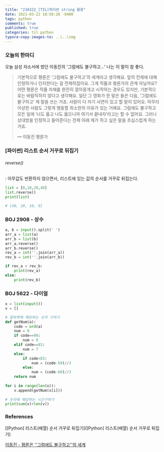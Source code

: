 ```yaml
---
title: "210322_[TIL]파이썬 string 활용"
date: 2021-03-22 18:58:28 -0400
tags: python
comments: true
published: true
categories: til python
typora-copy-images-to: ..\..\img
---
```


### 오늘의 한마디

오늘 삼성 자소서에 썼던 이동진의 '그럼에도 불구하고...' 나는 이 말이 참 좋다.

> 기본적으로 평론은 ‘그럼에도 불구하고’의 세계라고 생각해요. 앞의 전제에 대해 인정하거나 인지한다는 걸 전제하잖아요. 그게 작품과 평론가의 관계 아닐까요? 어떤 평론은 작품 자체를 완전히 깔아뭉개고 시작하는 경우도 있지만, 기본적으로는 바람직하지 않다고 생각해요. 일단 그 영화가 한 말은 들은 다음, ‘그럼에도 불구하고’ 제 말을 쓰는 거죠. 사람이 다 자기 사연이 있고 할 말이 있어요. 아무리 이상한 사람도 그렇게 행동할 최소한의 이유가 있는 거예요. 그럼에도 불구하고 모든 일에 ‘너도 옳고 나도 옳으니까 여기서 끝내자’라고는 할 수 없어요. 그러니 상대방을 인정하고 들어준다는 전제 아래 제가 하고 싶은 말을 조심스럽게 하는 거죠.
>
> ━ 이동진 평론가



### [파이썬] 리스트 순서 거꾸로 뒤집기

###### reverse()

: 아무값도 반환하지 않으면서, 리스트에 있는 값의 순서를 거꾸로 뒤집는다.

```python
list = [0,10,20,40]
list.reverse()
print(list)

# [40, 20, 10, 0]
```



### BOJ 2908 - 상수

```python
a, b = input().split(' ')
arr_a = list(a)
arr_b = list(b)
arr_a.reverse()
arr_b.reverse()
rev_a = int(''.join(arr_a))
rev_b = int(''.join(arr_b))

if rev_a > rev_b:
    print(rev_a)
else:
    print(rev_b)
```

### BOJ 5622 - 다이얼

```python
x = list(input())
v = []

# 알파벳에 해당하는 숫자 구하기
def getNum(a):
    code = ord(a)
    num = 0
    if code==90:
        num = 9
    elif code==83:
        num = 7
    else:
        if code<83:
            num = (code-59)//3
        else:
            num = (code-60)//3
    return num
        
for i in range(len(x)):
    v.append(getNum(x[i]))
    
# 숫자에 해당하는 시간구하기    
print(sum(v)+len(v))
```



### References

[[Python] 리스트(배열) 순서 거꾸로 뒤집기]([Python] 리스트(배열) 순서 거꾸로 뒤집기)

[이동진 - 평론은 ''그럼에도 불구하고''의 세계](http://ch.yes24.com/Article/View/40114)